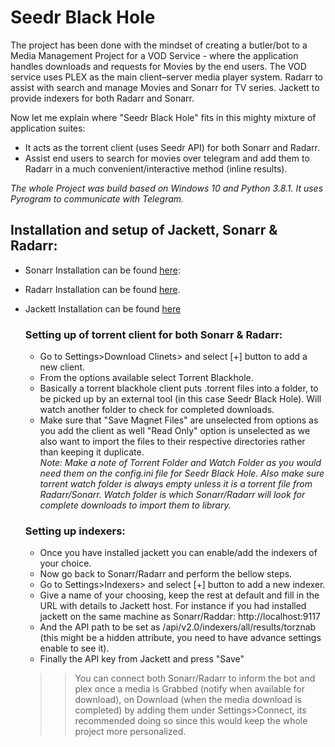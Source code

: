 # Seedr Black Hole
The project has been done with the mindset of creating a butler/bot to a Media Management Project for a VOD Service - where the application handles downloads and requests for Movies by the end users. 
The VOD service uses PLEX as the main client–server media player system. Radarr to assist with
search and manage Movies and Sonarr for TV series. Jackett to provide indexers for both Radarr and Sonarr.

Now let me explain where "Seedr Black Hole" fits in this mighty mixture of application suites:
- It acts as the torrent client (uses Seedr API) for both Sonarr and Radarr.
- Assist end users to search for movies over telegram and add them to Radarr in a much convenient/interactive method (inline results).

<i>The whole Project was build based on Windows 10 and Python 3.8.1. It uses Pyrogram to communicate with Telegram.</i>

## Installation and setup of Jackett, Sonarr & Radarr:
- Sonarr Installation can be found [here](https://sonarr.tv/#download):
- Radarr Installation can be found [here](https://radarr.video/#download).
- Jackett Installation can be found [here](https://github.com/Jackett/Jackett#installation-on-windows)
    ### Setting up of torrent client for both Sonarr & Radarr:
    - Go to Settings>Download Clinets> and select [+] button to add a new client.
    - From the options available select Torrent Blackhole.
    - Basically a torrent blackhole client puts .torrent files into a folder, to be picked up by an external tool (in this case Seedr Black Hole). Will watch another folder to check for completed downloads.
    - Make sure that "Save Magnet Files" are unselected from options as you add the client as well "Read Only" option is unselected as we also want to import the files to their 
    respective directories rather than keeping it duplicate. \
      <i>Note: Make a note of Torrent Folder and Watch Folder as you would need them on the config.ini file for Seedr Black Hole.
      Also make sure torrent watch folder is always empty unless it is a torrent file from Radarr/Sonarr. Watch folder is which Sonarr/Radarr will look for complete downloads to import them to library.</i>
      
    ### Setting up indexers:
    - Once you have installed jackett you can enable/add the indexers of your choice.
    - Now go back to Sonarr/Radarr and perform the bellow steps.
    - Go to Settings>Indexers> and select [+] button to add a new indexer.
    - Give a name of your choosing, keep the rest at default and fill in the URL with details to Jackett host. For instance if you had installed jackett 
    on the same machine as Sonarr/Raddar: http://localhost:9117
    - And the API path to be set as /api/v2.0/indexers/all/results/torznab (this might be a hidden attribute, you need to have advance settings enable to see it).
    - Finally the API key from Jackett and press "Save"
  
    >> You can connect both Sonarr/Radarr to inform the bot and plex once a media is Grabbed (notify when available for download), on Download (when the media download is completed) by adding them under Settings>Connect, its 
  recommended doing so since this would keep the whole project more personalized.
